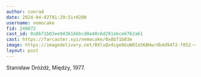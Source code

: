 ```yaml
---
author: conrad
date: 2024-04-02T01:29:51+0200
username: nemocake
fid: 248872
cast_id: 0x8b71b03ee9436166bcd8e40c6d291ebce6762a61
cast: https://farcaster.xyz/nemocake/0x8b71b03e
image: https://imagedelivery.net/BXluQx4ige9GuW0Ia56BHw/db4d94f2-f052-4376-96ef-54c1f8191d00/original
layout: post
---
```


Stanisław Dróżdż, Między, 1977.

<img src='https://imagedelivery.net/BXluQx4ige9GuW0Ia56BHw/db4d94f2-f052-4376-96ef-54c1f8191d00/original' alt='' referrerpolicy='no-referrer'/>
